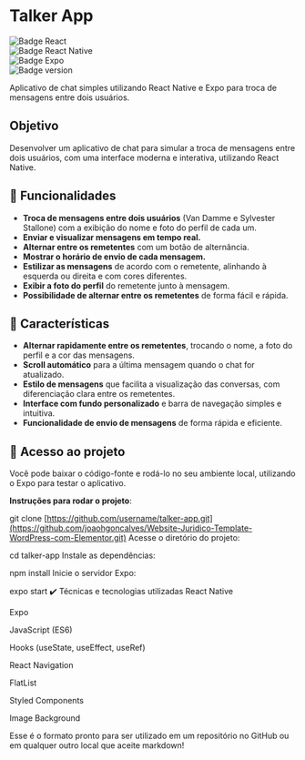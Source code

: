 # **Talker App**

![Badge React](https://img.shields.io/badge/React-61DAFB?style=for-the-badge&logo=react&logoColor=black)  
![Badge React Native](https://img.shields.io/badge/React%20Native-61DAFB?style=for-the-badge&logo=react&logoColor=black)  
![Badge Expo](https://img.shields.io/badge/Expo-1B1F23?style=for-the-badge&logo=expo&logoColor=white)  
![Badge version](https://img.shields.io/badge/version-1.0-blue)  

Aplicativo de chat simples utilizando React Native e Expo para troca de mensagens entre dois usuários.

## **Objetivo**

Desenvolver um aplicativo de chat para simular a troca de mensagens entre dois usuários, com uma interface moderna e interativa, utilizando React Native.

## :hammer: **Funcionalidades**

- **Troca de mensagens entre dois usuários** (Van Damme e Sylvester Stallone) com a exibição do nome e foto do perfil de cada um.
- **Enviar e visualizar mensagens em tempo real.**
- **Alternar entre os remetentes** com um botão de alternância.
- **Mostrar o horário de envio de cada mensagem.**
- **Estilizar as mensagens** de acordo com o remetente, alinhando à esquerda ou direita e com cores diferentes.
- **Exibir a foto do perfil** do remetente junto à mensagem.
- **Possibilidade de alternar entre os remetentes** de forma fácil e rápida.

## :scroll: **Características**

- **Alternar rapidamente entre os remetentes**, trocando o nome, a foto do perfil e a cor das mensagens.
- **Scroll automático** para a última mensagem quando o chat for atualizado.
- **Estilo de mensagens** que facilita a visualização das conversas, com diferenciação clara entre os remetentes.
- **Interface com fundo personalizado** e barra de navegação simples e intuitiva.
- **Funcionalidade de envio de mensagens** de forma rápida e eficiente.

## 📁 **Acesso ao projeto**

Você pode baixar o código-fonte e rodá-lo no seu ambiente local, utilizando o Expo para testar o aplicativo.

**Instruções para rodar o projeto**:


git clone [https://github.com/username/talker-app.git](https://github.com/joaohgoncalves/Website-Juridico-Template-WordPress-com-Elementor.git)
Acesse o diretório do projeto:


cd talker-app
Instale as dependências:

npm install
Inicie o servidor Expo:

expo start
✔️ Técnicas e tecnologias utilizadas
React Native

Expo

JavaScript (ES6)

Hooks (useState, useEffect, useRef)

React Navigation

FlatList

Styled Components

Image Background



Esse é o formato pronto para ser utilizado em um repositório no GitHub ou em qualquer outro local que aceite markdown!






